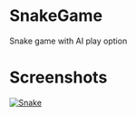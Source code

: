# SnakeGame
Snake game with AI play option


<h1> Screenshots </H1>

<a href="https://ibb.co/fvMS98"><img src="https://preview.ibb.co/dOmup8/Snake.jpg" alt="Snake" border="0"></a>
